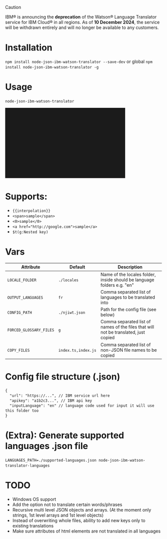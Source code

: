 > [!CAUTION]
> IBM® is announcing the **deprecation** of the Watson® Language Translator service for IBM Cloud® in all regions. As of **10 December 2024**, the service will be withdrawn entirely and will no longer be available to any customers.

# Installation
`npm install node-json-ibm-watson-translator --save-dev`
or global
`npm install node-json-ibm-watson-translator -g`

# Usage
`node-json-ibm-watson-translator`

![Example Console](docs/assets/example-console.gif?raw=true)

# Supports:
- `{{interpolation}}`
- `<span>sample</span>`
- `<0>sample</0>`
- `<a href="http://google.com">sample</a>`
- `$t(g:Nested key)` 

# Vars

| Attribute | Default | Description |
| --- | --- | --- |
| `LOCALE_FOLDER` | `./locales` | Name of the locales folder, inside should be language folders e.g. "en" |
| `OUTPUT_LANGUAGES` | `fr` | Comma separated list of languages to be translated into |
| `CONFIG_PATH` | `./njiwt.json` | Path for the config file (see below) |
| `FORCED_GLOSSARY_FILES` | `g` | Comma separated list of names of the files that will not be translated, just copied |
| `COPY_FILES` | `index.ts,index.js` | Comma separated list of non-JSON file names to be copied |

# Config file structure (.json)
```
{
  "url": "https://...", // IBM service url here
  "apikey": "a1b2c3...", // IBM api key
  "inputLanguage": "en" // language code used for input it will use this folder too
}
```

# (Extra): Generate supported languages .json file
`LANGUAGES_PATH=./supported-languages.json node-json-ibm-watson-translator-languages`

# TODO
- Windows OS support
- Add the option not to translate certain words/phrases
- Recursive multi level JSON objects and arrays. (At the moment only strings, 1st level arrays and 1st level objects)
- Instead of overwriting whole files, ability to add new keys only to existing translations
- Make sure attributes of html elements are not translated in all languages
